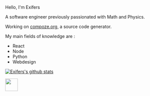 Hello, I'm Exifers

A software engineer previously passionated with Math and Physics.

Working on [compoze.org](https://compoze.org?utm_source=github), a source code generator.

My main fields of knowledge are :

- React
- Node
- Python
- Webdesign

[![Exifers's github stats](https://github-readme-stats.vercel.app/api?username=Exifers)](https://github.com/anuraghazra/github-readme-stats)

[<img src="https://cdn.iconscout.com/icon/free/png-256/twitter-213-569318.png" width="40" height="40">](https://twitter.com/exifers_)
